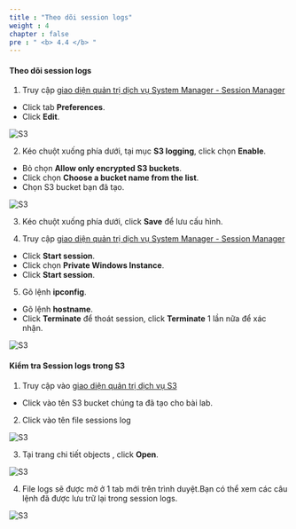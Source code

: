 ```yaml
---
title : "Theo dõi session logs"
weight : 4 
chapter : false
pre : " <b> 4.4 </b> "
---
```


#### Theo dõi session logs

1. Truy cập [giao diện quản trị dịch vụ System Manager - Session Manager](https://console.aws.amazon.com/systems-manager/session-manager)
  + Click tab **Preferences**.
  + Click **Edit**.
  
![S3](/images/4.s3/010-s3.png)

2. Kéo chuột xuống phía dưới, tại mục **S3 logging**, click chọn **Enable**.
  + Bỏ chọn **Allow only encrypted S3 buckets**.
  + Click chọn **Choose a bucket name from the list**.
  + Chọn S3 bucket bạn đã tạo.
  
![S3](/images/4.s3/011-s3.png)

3. Kéo chuột xuống phía dưới, click **Save** để lưu cấu hình.

4. Truy cập [giao diện quản trị dịch vụ System Manager - Session Manager](https://console.aws.amazon.com/systems-manager/session-manager)
  + Click **Start session**.
  + Click chọn  **Private Windows Instance**.
  + Click **Start session**.

5. Gõ lệnh **ipconfig**.
  + Gõ lệnh **hostname**.
  + Click **Terminate** để thoát session, click **Terminate** 1 lần nữa để xác nhận.

![S3](/images/4.s3/012-s3.png)


#### Kiểm tra **Session logs** trong **S3**

1. Truy cập vào [giao diện quản trị dịch vụ S3](https://s3.console.aws.amazon.com/s3/home)
  + Click vào tên S3 bucket chúng ta đã tạo cho bài lab.

2. Click vào tên file sessions log

![S3](/images/4.s3/013-s3.png)

3. Tại trang chi tiết objects , click **Open**.

![S3](/images/4.s3/014-s3.png)

4. File logs sẽ được mở ở 1 tab mới trên trình duyệt.Bạn có thể xem các câu lệnh đã được lưu trữ lại trong  session logs.

![S3](/images/4.s3/015-s3.png)

